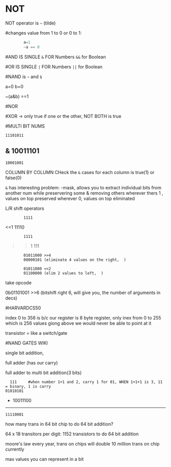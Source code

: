 

# NOT 

NOT operator is `~` (tilde)

#changes value from 1 to 0 or 0 to 1:

```c
        a=1
        ~a == 0

```

#AND IS SINGLE `&` FOR Numbers `&&` for Boolean

#OR IS SINGLE `|` FOR Numbers `||` for Boolean

#NAND is `~` and `$`



a=0
b=0

~(a&b) ==1


#NOR 

#XOR -> only true if one or the other, NOT BOTH is true

#MULTI BIT NUMS

    11101011
&   10011101
--------------
    10001001
COLUMN BY COLUMN CHeck the `&` cases for each column is true(1) or false(0)

`&` has interesting problem:
-mask, allows you to extract individual bits from another num
while preservering some & removing others
wherever thers 1 , values on top preserved
wherever 0, values on top eliminated 


L/R shift operators

            1111
<<1        11110

            1111
>>1          111

            01011000 >>4
            00000101 (eliminate 4 values on the right,  )

            01011000 <<2
            01100000 (elim 2 values to left,  )


take opcode 

0b01101001 >>6 (bitshift right 6, will give you, the number of arguments in decs)

#HARVARDCS50

index 0 to 356 is b/c our register is 8 byte register, only inex from 0 to 255 which is 256 values
giong above we would never be able to point at it

transistor = like a switch/gate 

#NAND GATES WIKI

single bit addition, 

full adder  (has our carry)

full adder to multi bit addition(3 bits)

      111     #when number 1+1 and 2, carry 1 for 01, WHEN 1+1+1 is 3, 11 = binary, 1 is carry 
    01010101
+   10011100
------------
    11110001
how many trans in 64 bit chip to do 64 bit addition? 

64 x 18 transitors per digit: 1152 transistors to do 64 bit addition

moore's law every year, trans on chips will double 
10 million trans on chip currently 

max values you can represent in a bit 

